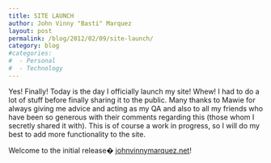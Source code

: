 ```yaml
---
title: SITE LAUNCH
author: John Vinny "Basti" Marquez
layout: post
permalink: /blog/2012/02/09/site-launch/
category: blog
#categories:
#  - Personal
#  - Technology
---
```

Yes! Finally! Today is the day I officially launch my site! Whew! I had to do a lot of stuff before finally sharing it to the public. Many thanks to Mawie for always giving me advice and acting as my QA and also to all my friends who have been so generous with their comments regarding this (those whom I secretly shared it with). This is of course a work in progress, so I will do my best to add more functionality to the site.

Welcome to the initial release� [johnvinnymarquez.net][1]!

 [1]: ../../